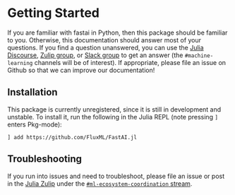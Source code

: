 # Getting Started

If you are familiar with fastai in Python, then this package should be familiar to you. Otherwise, this documentation should answer most of your questions. If you find a question unanswered, you can use the [Julia Discourse](https://discourse.julialang.org), [Zulip group](https://julialang.zulipchat.com/register/), or [Slack group](http://slackinvite.julialang.org/) to get an answer (the `#machine-learning` channels will be of interest). If appropriate, please file an issue on Github so that we can improve our documentation!

## Installation

This package is currently unregistered, since it is still in development and unstable. To install it, run the following in the Julia REPL (note pressing `]` enters Pkg-mode):
```
] add https://github.com/FluxML/FastAI.jl
```

## Troubleshooting

If you run into issues and need to troubleshoot, please file an issue or post in the [Julia Zulip](https://julialang.zulipchat.com/register/) under the [`#ml-ecosystem-coordination` stream](https://julialang.zulipchat.com/#narrow/stream/237432-ml-ecosystem-coordination).